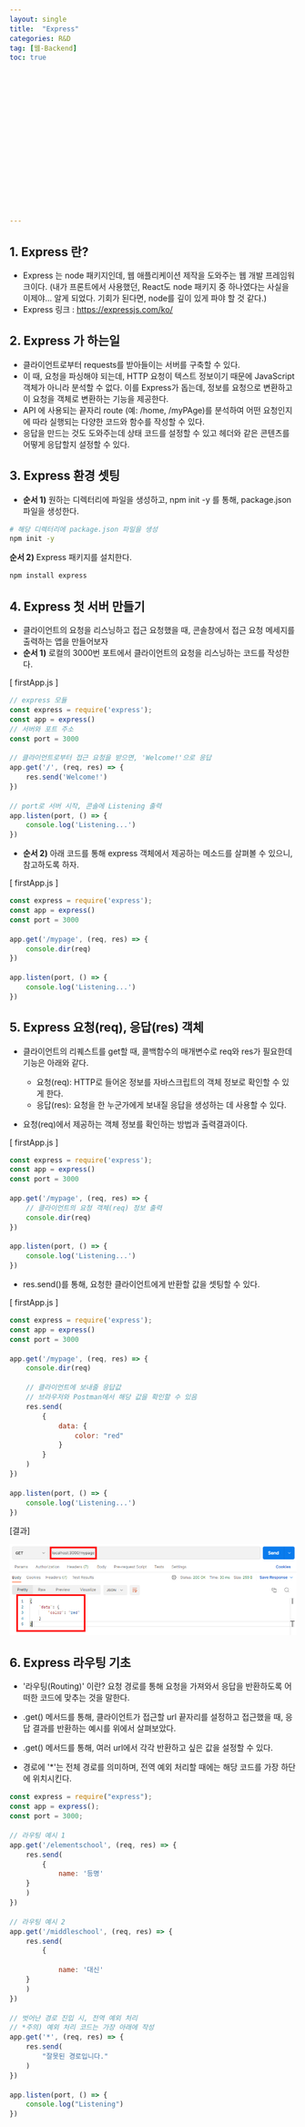 ```yaml
---
layout: single
title:  "Express"
categories: R&D
tag: [웹-Backend]
toc: true 
















---
```


## 1. Express 란?

- Express 는 node 패키지인데, 웹 애플리케이션 제작을 도와주는 웹 개발 프레임워크이다. (내가 프론트에서 사용했던, React도 node 패키지 중 하나였다는 사실을 이제야... 알게 되었다. 기회가 된다면, node를 깊이 있게 파야 할 것 같다.)
- Express 링크 : https://expressjs.com/ko/









## 2. Express 가 하는일

- 클라이언트로부터 requests를 받아들이는 서버를 구축할 수 있다.
- 이 때, 요청을 파싱해야 되는데, HTTP 요청이 텍스트 정보이기 때문에 JavaScript 객체가 아니라 분석할 수 없다. 이를 Express가 돕는데, 정보를 요청으로 변환하고 이 요청을 객체로 변환하는 기능을 제공한다.
- API 에 사용되는 끝자리 route (예: /home, /myPAge)를 분석하여 어떤 요청인지에 따라 실행되는 다양한 코드와 함수를 작성할 수 있다.
- 응답을 만드는 것도 도와주는데 상태 코드를 설정할 수 있고 헤더와 같은 콘텐츠를 어떻게 응답할지 설정할 수 있다.





## 3. Express 환경 셋팅

- **순서 1)** 원하는 디렉터리에 파일을 생성하고, npm init -y 를 통해, package.json 파일을 생성한다.

```bash
# 해당 디렉터리에 package.json 파일을 생성
npm init -y
```



**순서 2)** Express 패키지를 설치한다.

```bash
npm install express
```









## 4. Express 첫 서버 만들기

- 클라이언트의 요청을 리스닝하고 접근 요청했을 때,  콘솔창에서 접근 요청 메세지를 출력하는 앱을 만들어보자
- **순서 1)**  로컬의 3000번 포트에서 클라이언트의 요청을 리스닝하는 코드를 작성한다.

[ firstApp.js ]

```javascript
// express 모듈
const express = require('express');
const app = express()
// 서버와 포트 주소
const port = 3000

// 클라이언트로부터 접근 요청을 받으면, 'Welcome!'으로 응답
app.get('/', (req, res) => {
    res.send('Welcome!')
})

// port로 서버 시작, 콘솔에 Listening 출력
app.listen(port, () => {
    console.log('Listening...')
})
```



- **순서 2)** 아래 코드를 통해 express 객체에서 제공하는 메소드를 살펴볼 수 있으니, 참고하도록 하자.

[ firstApp.js ]

```javascript
const express = require('express');
const app = express()
const port = 3000

app.get('/mypage', (req, res) => {
    console.dir(req)
})

app.listen(port, () => {
    console.log('Listening...')
})
```







## 5. Express 요청(req), 응답(res) 객체

- 클라이언트의 리퀘스트를 get할 때, 콜백함수의 매개변수로 req와 res가 필요한데 기능은 아래와 같다.
  - 요청(req): HTTP로 들어온 정보를 자바스크립트의 객체 정보로 확인할 수 있게 한다.
  - 응답(res): 요청을 한 누군가에게 보내질 응답을 생성하는 데 사용할 수 있다.



- 요청(req)에서 제공하는 객체 정보를 확인하는 방법과 출력결과이다.

[ firstApp.js ]

```javascript
const express = require('express');
const app = express()
const port = 3000

app.get('/mypage', (req, res) => {
    // 클라이언트의 요청 객체(req) 정보 출력
    console.dir(req)
})

app.listen(port, () => {
    console.log('Listening...')
})
```





- res.send()를 통해, 요청한 클라이언트에게 반환할 값을 셋팅할 수 있다.

[ firstApp.js ]

```javascript
const express = require('express');
const app = express()
const port = 3000

app.get('/mypage', (req, res) => {
    console.dir(req)
    
    // 클라이언트에 보내줄 응답값
    // 브라우저와 Postman에서 해당 값을 확인할 수 있음
    res.send(
        {
            data: {
                color: "red"
            }
        }
    )
})

app.listen(port, () => {
    console.log('Listening...')
})
```



[결과]

![image-20230201110718619](../assets/img/2023-02-01-a5/image-20230201110718619.png)











## 6. Express 라우팅 기초

- '라우팅(Routing)' 이란? 요청 경로를 통해 요청을 가져와서 응답을 반환하도록 어떠한 코드에 맞추는 것을 말한다.

- .get() 메서드를 통해, 클라이언트가 접근할 url 끝자리를 설정하고 접근했을 때, 응답 결과를 반환하는 예시를 위에서 살펴보았다.
- .get() 메서드를 통해, 여러 url에서 각각 반환하고 싶은 값을 설정할 수 있다.
- 경로에 '*'는 전체 경로를 의미하며, 전역 예외 처리할 때에는 해당 코드를 가장 하단에 위치시킨다.

```javascript
const express = require("express");
const app = express();
const port = 3000;

// 라우팅 예시 1 
app.get('/elementschool', (req, res) => {
    res.send(
        {
            name: '등명'
    }
    )
})

// 라우팅 예시 2
app.get('/middleschool', (req, res) => {
    res.send(
        {
        
            name: '대신'
    }
    )
})

// 벗어난 경로 진입 시, 전역 예외 처리
// *주의) 예외 처리 코드는 가장 아래에 작성
app.get('*', (req, res) => {
    res.send(
        "잘못된 경로입니다."
    )
})

app.listen(port, () => {
    console.log("Listening")
})
```

